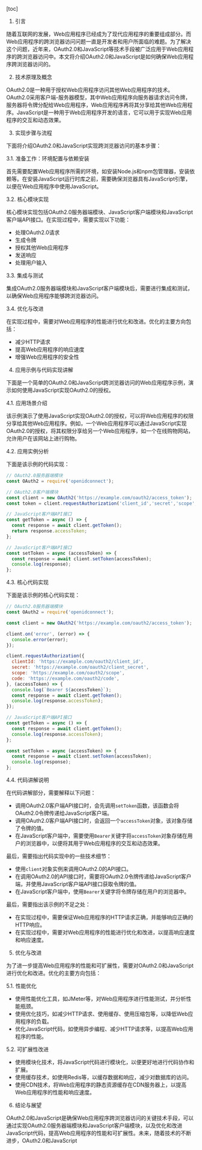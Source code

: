 
[toc]                    
                
                
1. 引言

随着互联网的发展，Web应用程序已经成为了现代应用程序的重要组成部分。而Web应用程序的跨浏览器访问问题一直是开发者和用户所面临的难题。为了解决这个问题，近年来，OAuth2.0和JavaScript等技术手段被广泛应用于Web应用程序的跨浏览器访问中。本文将介绍OAuth2.0和JavaScript是如何确保Web应用程序跨浏览器访问的。

2. 技术原理及概念

OAuth2.0是一种用于授权Web应用程序访问其他Web应用程序的技术。OAuth2.0采用客户端-服务器模型，其中Web应用程序向服务器请求访问令牌，服务器将令牌分配给Web应用程序，Web应用程序再将其分享给其他Web应用程序。JavaScript是一种用于Web应用程序开发的语言，它可以用于实现Web应用程序的交互和动态效果。

3. 实现步骤与流程

下面将介绍OAuth2.0和JavaScript实现跨浏览器访问的基本步骤：

3.1. 准备工作：环境配置与依赖安装

首先需要配置Web应用程序所需的环境，如安装Node.js和npm包管理器，安装依赖等。在安装JavaScript运行时库之前，需要确保浏览器具有JavaScript引擎，以便在Web应用程序中使用JavaScript。

3.2. 核心模块实现

核心模块实现包括OAuth2.0服务器端模块、JavaScript客户端模块和JavaScript客户端API接口。在实现过程中，需要实现以下功能：

* 处理OAuth2.0请求
* 生成令牌
* 授权其他Web应用程序
* 发送响应
* 处理用户输入

3.3. 集成与测试

集成OAuth2.0服务器端模块和JavaScript客户端模块后，需要进行集成和测试，以确保Web应用程序能够跨浏览器访问。

3.4. 优化与改进

在实现过程中，需要对Web应用程序的性能进行优化和改进。优化的主要方向包括：

* 减少HTTP请求
* 提高Web应用程序的响应速度
* 增强Web应用程序的安全性

4. 应用示例与代码实现讲解

下面是一个简单的OAuth2.0和JavaScript跨浏览器访问的Web应用程序示例，演示如何使用JavaScript实现OAuth2.0的授权。

4.1. 应用场景介绍

该示例演示了使用JavaScript实现OAuth2.0的授权，可以将Web应用程序的权限分享给其他Web应用程序。例如，一个Web应用程序可以通过JavaScript实现OAuth2.0的授权，将其权限分享给另一个Web应用程序，如一个在线购物网站，允许用户在该网站上进行购物。

4.2. 应用实例分析

下面是该示例的代码实现：

```javascript
// OAuth2.0服务器端模块
const OAuth2 = require('openidconnect');

// OAuth2.0客户端模块
const client = new OAuth2('https://example.com/oauth2/access_token');
const token = client.requestAuthorization('client_id','secret','scope', 'code');

// JavaScript客户端API接口
const getToken = async () => {
  const response = await client.getToken();
  return response.accessToken;
};

// JavaScript客户端API接口
const setToken = async (accessToken) => {
  const response = await client.setToken(accessToken);
  console.log(response);
};
```

4.3. 核心代码实现

下面是该示例的核心代码实现：

```javascript
// OAuth2.0服务器端模块
const OAuth2 = require('openidconnect');

const client = new OAuth2('https://example.com/oauth2/access_token');

client.on('error', (error) => {
  console.error(error);
});

client.requestAuthorization({
  clientId: 'https://example.com/oauth2/client_id',
  secret: 'https://example.com/oauth2/client_secret',
  scope: 'https://example.com/oauth2/scope',
  code: 'https://example.com/oauth2/code',
}, (accessToken) => {
  console.log(`Bearer ${accessToken}`);
  const response = await client.getToken();
  console.log(response.accessToken);
});

// JavaScript客户端API接口
const getToken = async () => {
  const response = await client.getToken();
  console.log(response.accessToken);
};

const setToken = async (accessToken) => {
  const response = await client.setToken(accessToken);
  console.log(response);
};
```

4.4. 代码讲解说明

在代码讲解部分，需要解释以下问题：

* 调用OAuth2.0客户端API接口时，会先调用`setToken`函数，该函数会将OAuth2.0令牌传递给JavaScript客户端。
* 调用OAuth2.0客户端API接口时，会返回一个`accessToken`对象，该对象存储了令牌的值。
* 在JavaScript客户端中，需要使用`Bearer`关键字将`accessToken`对象存储在用户的浏览器中，以便将其用于Web应用程序的交互和动态效果。

最后，需要指出代码实现中的一些技术细节：

* 使用`client`对象实例来调用OAuth2.0的API接口。
* 在调用OAuth2.0的API接口时，需要将OAuth2.0令牌传递给JavaScript客户端，并使用JavaScript客户端API接口获取令牌的值。
* 在JavaScript客户端中，使用`Bearer`关键字将令牌存储在用户的浏览器中。

最后，需要指出该示例的不足之处：

* 在实现过程中，需要保证Web应用程序的HTTP请求正确，并能够响应正确的HTTP响应。
* 在实现过程中，需要对Web应用程序的性能进行优化和改进，以提高响应速度和响应速度。

5. 优化与改进

为了进一步提高Web应用程序的性能和可扩展性，需要对OAuth2.0和JavaScript进行优化和改进。优化的主要方向包括：

5.1. 性能优化

* 使用性能优化工具，如JMeter等，对Web应用程序进行性能测试，并分析性能瓶颈。
* 使用优化技巧，如减少HTTP请求、使用缓存、使用压缩包等，以降低Web应用程序的负载。
* 优化JavaScript代码，如使用异步编程、减少HTTP请求等，以提高Web应用程序的性能。

5.2. 可扩展性改进

* 使用模块化技术，将JavaScript代码进行模块化，以便更好地进行代码协作和扩展。
* 使用缓存技术，如使用Redis等，以缓存数据和响应，减少对数据库的访问。
* 使用CDN技术，将Web应用程序的静态资源缓存在CDN服务器上，以提高Web应用程序的性能和响应速度。

6. 结论与展望

OAuth2.0和JavaScript是确保Web应用程序跨浏览器访问的关键技术手段，可以通过实现OAuth2.0服务器端模块和JavaScript客户端模块，以及优化和改进JavaScript代码，提高Web应用程序的性能和可扩展性。未来，随着技术的不断进步，OAuth2.0和JavaScript


